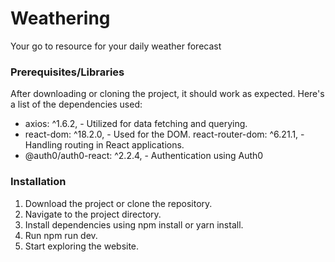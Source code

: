 # Weathering

Your go to resource for your daily weather forecast

### Prerequisites/Libraries

After downloading or cloning the project, it should work as expected. Here's a list of the dependencies used:

- axios: ^1.6.2, - Utilized for data fetching and querying.
- react-dom: ^18.2.0, - Used for the DOM.
  react-router-dom: ^6.21.1, - Handling routing in React applications.
- @auth0/auth0-react: ^2.2.4, - Authentication using Auth0

### Installation

1. Download the project or clone the repository.
2. Navigate to the project directory.
3. Install dependencies using npm install or yarn install.
4. Run npm run dev.
5. Start exploring the website.
